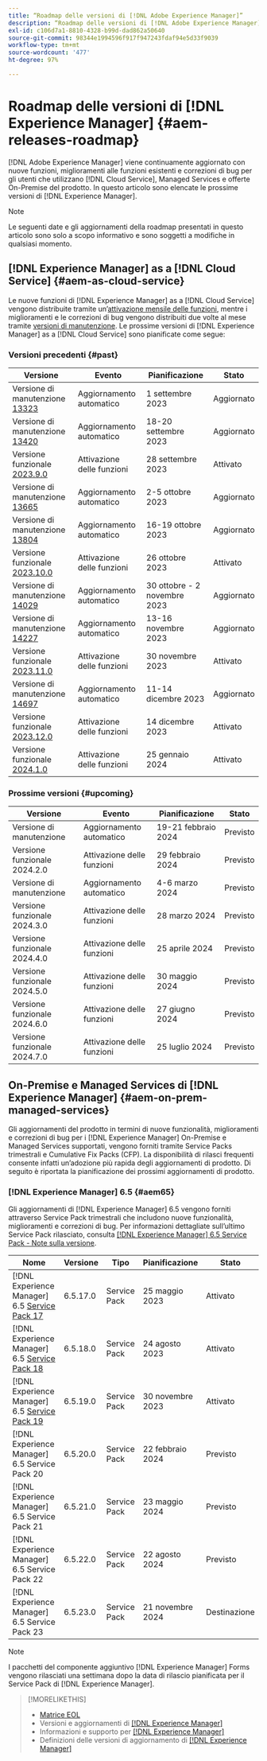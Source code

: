 ```yaml
---
title: “Roadmap delle versioni di [!DNL Adobe Experience Manager]”
description: “Roadmap delle versioni di [!DNL Adobe Experience Manager]”
exl-id: c106d7a1-8810-4328-b99d-dad862a50640
source-git-commit: 98344e1994596f917f947243fdaf94e5d33f9039
workflow-type: tm+mt
source-wordcount: '477'
ht-degree: 97%

---
```


# Roadmap delle versioni di [!DNL Experience Manager] {#aem-releases-roadmap}

[!DNL Adobe Experience Manager] viene continuamente aggiornato con nuove funzioni, miglioramenti alle funzioni esistenti e correzioni di bug per gli utenti che utilizzano [!DNL Cloud Service], Managed Services e offerte On-Premise del prodotto. In questo articolo sono elencate le prossime versioni di [!DNL Experience Manager].

>[!NOTE]
>
>Le seguenti date e gli aggiornamenti della roadmap presentati in questo articolo sono solo a scopo informativo e sono soggetti a modifiche in qualsiasi momento.

## [!DNL Experience Manager] as a [!DNL Cloud Service] {#aem-as-cloud-service}

Le nuove funzioni di [!DNL Experience Manager] as a [!DNL Cloud Service] vengono distribuite tramite un’[attivazione mensile delle funzioni](https://experienceleague.adobe.com/docs/experience-manager-cloud-service/content/release-notes/release-notes/release-notes-current.html?lang=it), mentre i miglioramenti e le correzioni di bug vengono distribuiti due volte al mese tramite [versioni di manutenzione](https://experienceleague.adobe.com/docs/experience-manager-cloud-service/content/release-notes/maintenance/latest.html?lang=it).
Le prossime versioni di [!DNL Experience Manager] as a [!DNL Cloud Service] sono pianificate come segue:

### Versioni precedenti {#past}

| Versione | Evento | Pianificazione | Stato |
|---|---|---|---|
| Versione di manutenzione [13323](https://experienceleague.adobe.com/docs/experience-manager-cloud-service/content/release-notes/maintenance/2023/2023-9-0.html#release-13323) | Aggiornamento automatico | 1 settembre 2023 | Aggiornato |
| Versione di manutenzione [13420](https://experienceleague.adobe.com/docs/experience-manager-cloud-service/content/release-notes/maintenance/2023/2023-9-0.html#release-13420) | Aggiornamento automatico | 18-20 settembre 2023 | Aggiornato |
| Versione funzionale [2023.9.0](https://experienceleague.adobe.com/docs/experience-manager-cloud-service/content/release-notes/release-notes/2023/release-notes-2023-9-0.html?lang=it) | Attivazione delle funzioni | 28 settembre 2023 | Attivato |
| Versione di manutenzione [13665](https://experienceleague.adobe.com/docs/experience-manager-cloud-service/content/release-notes/maintenance/2023/2023-10-0.html#release-13665) | Aggiornamento automatico | 2-5 ottobre 2023 | Aggiornato |
| Versione di manutenzione [13804](https://experienceleague.adobe.com/docs/experience-manager-cloud-service/content/release-notes/maintenance/2023/2023-10-0.html#release-13804) | Aggiornamento automatico | 16-19 ottobre 2023 | Aggiornato |
| Versione funzionale [2023.10.0](https://experienceleague.adobe.com/docs/experience-manager-cloud-service/content/release-notes/release-notes/2023/release-notes-2023-10-0.html?lang=it) | Attivazione delle funzioni | 26 ottobre 2023 | Attivato |
| Versione di manutenzione [14029](https://experienceleague.adobe.com/docs/experience-manager-cloud-service/content/release-notes/maintenance/2023/2023-11-0.html#release-14029) | Aggiornamento automatico | 30 ottobre - 2 novembre 2023 | Aggiornato |
| Versione di manutenzione [14227](https://experienceleague.adobe.com/docs/experience-manager-cloud-service/content/release-notes/maintenance/2023/2023-11-0.html#release-14227) | Aggiornamento automatico | 13-16 novembre 2023 | Aggiornato |
| Versione funzionale [2023.11.0](https://experienceleague.adobe.com/docs/experience-manager-cloud-service/content/release-notes/release-notes/2023/release-notes-2023-11-0.html?lang=it) | Attivazione delle funzioni | 30 novembre 2023 | Attivato |
| Versione di manutenzione [14697](https://experienceleague.adobe.com/docs/experience-manager-cloud-service/content/release-notes/maintenance/latest.html?lang=it) | Aggiornamento automatico | 11-14 dicembre 2023 | Aggiornato |
| Versione funzionale [2023.12.0](https://experienceleague.adobe.com/docs/experience-manager-cloud-service/content/release-notes/release-notes/2023/release-notes-2023-12-0.html?lang=it) | Attivazione delle funzioni | 14 dicembre 2023 | Attivato |
| Versione funzionale [2024.1.0](https://experienceleague.adobe.com/docs/experience-manager-cloud-service/content/release-notes/release-notes/release-notes-current.html?lang=it) | Attivazione delle funzioni | 25 gennaio 2024 | Attivato |

### Prossime versioni {#upcoming}

| Versione | Evento | Pianificazione | Stato |
|---|---|---|---|
| Versione di manutenzione | Aggiornamento automatico | 19-21 febbraio 2024 | Previsto |
| Versione funzionale 2024.2.0 | Attivazione delle funzioni | 29 febbraio 2024 | Previsto |
| Versione di manutenzione | Aggiornamento automatico | 4-6 marzo 2024 | Previsto |
| Versione funzionale 2024.3.0 | Attivazione delle funzioni | 28 marzo 2024 | Previsto |
| Versione funzionale 2024.4.0 | Attivazione delle funzioni | 25 aprile 2024 | Previsto |
| Versione funzionale 2024.5.0 | Attivazione delle funzioni | 30 maggio 2024 | Previsto |
| Versione funzionale 2024.6.0 | Attivazione delle funzioni | 27 giugno 2024 | Previsto |
| Versione funzionale 2024.7.0 | Attivazione delle funzioni | 25 luglio 2024 | Previsto |

## On-Premise e Managed Services di [!DNL Experience Manager] {#aem-on-prem-managed-services}

Gli aggiornamenti del prodotto in termini di nuove funzionalità, miglioramenti e correzioni di bug per i [!DNL Experience Manager] On-Premise e Managed Services supportati, vengono forniti tramite Service Packs trimestrali e Cumulative Fix Packs (CFP). La disponibilità di rilasci frequenti consente infatti un’adozione più rapida degli aggiornamenti di prodotto. Di seguito è riportata la pianificazione dei prossimi aggiornamenti di prodotto.

### [!DNL Experience Manager] 6.5 {#aem65}

Gli aggiornamenti di [!DNL Experience Manager] 6.5 vengono forniti attraverso Service Pack trimestrali che includono nuove funzionalità, miglioramenti e correzioni di bug. Per informazioni dettagliate sull’ultimo Service Pack rilasciato, consulta [[!DNL Experience Manager] 6.5 Service Pack - Note sulla versione](https://experienceleague.adobe.com/docs/experience-manager-65/content/release-notes/release-notes.html).

| Nome | Versione | Tipo | Pianificazione | Stato |
|---|---|---|---|---|
| [!DNL Experience Manager] 6.5 [Service Pack 17](https://experienceleague.adobe.com/docs/experience-manager-65/content/release-notes/service-pack/6-5-17.html) | 6.5.17.0 | Service Pack | 25 maggio 2023 | Attivato |
| [!DNL Experience Manager] 6.5 [Service Pack 18](https://experienceleague.adobe.com/docs/experience-manager-65/content/release-notes/service-pack/6-5-18.html) | 6.5.18.0 | Service Pack | 24 agosto 2023 | Attivato |
| [!DNL Experience Manager] 6.5 [Service Pack 19](https://experienceleague.adobe.com/docs/experience-manager-65/content/release-notes/release-notes.html) | 6.5.19.0 | Service Pack | 30 novembre 2023 | Attivato |
| [!DNL Experience Manager] 6.5 Service Pack 20 | 6.5.20.0 | Service Pack | 22 febbraio 2024 | Previsto |
| [!DNL Experience Manager] 6.5 Service Pack 21 | 6.5.21.0 | Service Pack | 23 maggio 2024 | Previsto |
| [!DNL Experience Manager] 6.5 Service Pack 22 | 6.5.22.0 | Service Pack | 22 agosto 2024 | Previsto |
| [!DNL Experience Manager] 6.5 Service Pack 23 | 6.5.23.0 | Service Pack | 21 novembre 2024 | Destinazione |

>[!NOTE]
>
>I pacchetti del componente aggiuntivo [!DNL Experience Manager] Forms vengono rilasciati una settimana dopo la data di rilascio pianificata per il Service Pack di [!DNL Experience Manager].

>[!MORELIKETHIS]
>
>* [Matrice EOL](https://helpx.adobe.com/it/support/programs/eol-matrix.html)
>* Versioni e aggiornamenti di [[!DNL Experience Manager] ](https://experienceleague.adobe.com/docs/experience-manager-release-information/aem-release-updates/aem-releases-updates.html?lang=it)
>* Informazioni e supporto per [[!DNL Experience Manager] ](https://experienceleague.adobe.com/docs/experience-manager-cloud-service.html?lang=it)
>* Definizioni delle versioni di aggiornamento di [[!DNL Experience Manager] ](/help/using/update-release-vehicle-definitions.md)
